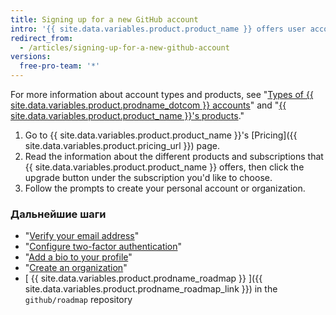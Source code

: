 ```yaml
---
title: Signing up for a new GitHub account
intro: '{{ site.data.variables.product.product_name }} offers user accounts for individuals and organizations for teams of people working together.'
redirect_from:
  - /articles/signing-up-for-a-new-github-account
versions:
  free-pro-team: '*'
---
```


For more information about account types and products, see "[Types of {{ site.data.variables.product.prodname_dotcom }} accounts](/articles/types-of-github-accounts)" and "[{{ site.data.variables.product.product_name }}'s products](/articles/github-s-products)."

1. Go to {{ site.data.variables.product.product_name }}'s [Pricing]({{ site.data.variables.product.pricing_url }}) page.
2. Read the information about the different products and subscriptions that {{ site.data.variables.product.product_name }} offers, then click the upgrade button under the subscription you'd like to choose.
3. Follow the prompts to create your personal account or organization.

### Дальнейшие шаги

- "[Verify your email address](/articles/verifying-your-email-address)"
- "[Configure two-factor authentication](/articles/configuring-two-factor-authentication)"
- "[Add a bio to your profile](/articles/adding-a-bio-to-your-profile)"
- "[Create an organization](/articles/creating-a-new-organization-from-scratch)"
- [ {{ site.data.variables.product.prodname_roadmap }} ]({{ site.data.variables.product.prodname_roadmap_link }}) in the  `github/roadmap` repository
